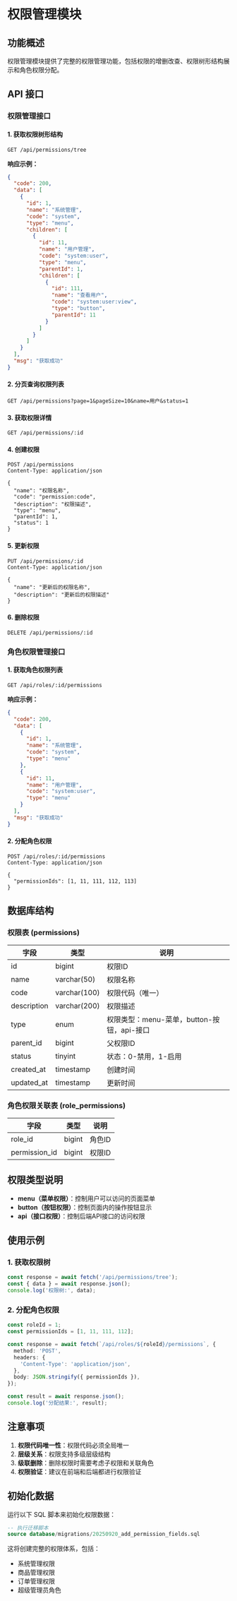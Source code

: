 # 权限管理模块

## 功能概述

权限管理模块提供了完整的权限管理功能，包括权限的增删改查、权限树形结构展示和角色权限分配。

## API 接口

### 权限管理接口

#### 1. 获取权限树形结构
```
GET /api/permissions/tree
```

**响应示例：**
```json
{
  "code": 200,
  "data": [
    {
      "id": 1,
      "name": "系统管理",
      "code": "system",
      "type": "menu",
      "children": [
        {
          "id": 11,
          "name": "用户管理",
          "code": "system:user",
          "type": "menu",
          "parentId": 1,
          "children": [
            {
              "id": 111,
              "name": "查看用户",
              "code": "system:user:view",
              "type": "button",
              "parentId": 11
            }
          ]
        }
      ]
    }
  ],
  "msg": "获取成功"
}
```

#### 2. 分页查询权限列表
```
GET /api/permissions?page=1&pageSize=10&name=用户&status=1
```

#### 3. 获取权限详情
```
GET /api/permissions/:id
```

#### 4. 创建权限
```
POST /api/permissions
Content-Type: application/json

{
  "name": "权限名称",
  "code": "permission:code",
  "description": "权限描述",
  "type": "menu",
  "parentId": 1,
  "status": 1
}
```

#### 5. 更新权限
```
PUT /api/permissions/:id
Content-Type: application/json

{
  "name": "更新后的权限名称",
  "description": "更新后的权限描述"
}
```

#### 6. 删除权限
```
DELETE /api/permissions/:id
```

### 角色权限管理接口

#### 1. 获取角色权限列表
```
GET /api/roles/:id/permissions
```

**响应示例：**
```json
{
  "code": 200,
  "data": [
    {
      "id": 1,
      "name": "系统管理",
      "code": "system",
      "type": "menu"
    },
    {
      "id": 11,
      "name": "用户管理",
      "code": "system:user",
      "type": "menu"
    }
  ],
  "msg": "获取成功"
}
```

#### 2. 分配角色权限
```
POST /api/roles/:id/permissions
Content-Type: application/json

{
  "permissionIds": [1, 11, 111, 112, 113]
}
```

## 数据库结构

### 权限表 (permissions)

| 字段 | 类型 | 说明 |
|------|------|------|
| id | bigint | 权限ID |
| name | varchar(50) | 权限名称 |
| code | varchar(100) | 权限代码（唯一） |
| description | varchar(200) | 权限描述 |
| type | enum | 权限类型：menu-菜单，button-按钮，api-接口 |
| parent_id | bigint | 父权限ID |
| status | tinyint | 状态：0-禁用，1-启用 |
| created_at | timestamp | 创建时间 |
| updated_at | timestamp | 更新时间 |

### 角色权限关联表 (role_permissions)

| 字段 | 类型 | 说明 |
|------|------|------|
| role_id | bigint | 角色ID |
| permission_id | bigint | 权限ID |

## 权限类型说明

- **menu（菜单权限）**：控制用户可以访问的页面菜单
- **button（按钮权限）**：控制页面内的操作按钮显示
- **api（接口权限）**：控制后端API接口的访问权限

## 使用示例

### 1. 获取权限树
```typescript
const response = await fetch('/api/permissions/tree');
const { data } = await response.json();
console.log('权限树:', data);
```

### 2. 分配角色权限
```typescript
const roleId = 1;
const permissionIds = [1, 11, 111, 112];

const response = await fetch(`/api/roles/${roleId}/permissions`, {
  method: 'POST',
  headers: {
    'Content-Type': 'application/json',
  },
  body: JSON.stringify({ permissionIds }),
});

const result = await response.json();
console.log('分配结果:', result);
```

## 注意事项

1. **权限代码唯一性**：权限代码必须全局唯一
2. **层级关系**：权限支持多级层级结构
3. **级联删除**：删除权限时需要考虑子权限和关联角色
4. **权限验证**：建议在前端和后端都进行权限验证

## 初始化数据

运行以下 SQL 脚本来初始化权限数据：

```sql
-- 执行迁移脚本
source database/migrations/20250920_add_permission_fields.sql
```

这将创建完整的权限体系，包括：
- 系统管理权限
- 商品管理权限  
- 订单管理权限
- 超级管理员角色